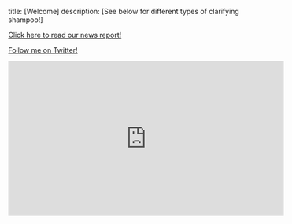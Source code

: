 title: [Welcome]
description: [See below for different types of clarifying shampoo!]

<a href="ladunakako.github.io/folder/ELEVATE news release.pdf" target="_blank">Click here to read our news report!</a>

[Follow me on Twitter!](https://twitter.com/ElevateHaircare) 
<iframe width="560" height="315" src="https://www.youtube.com/embed/qjLTyGHu-D8?start=1" title="YouTube video player" frameborder="0" allow="accelerometer; autoplay; clipboard-write; encrypted-media; gyroscope; picture-in-picture" allowfullscreen></iframe> 


